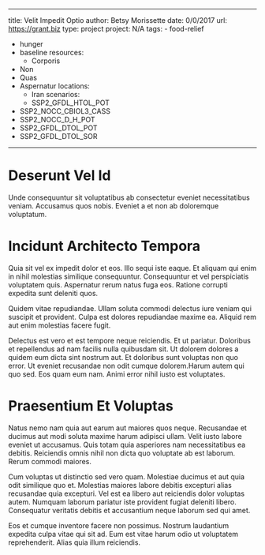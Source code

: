 ---
  title: Velit Impedit Optio
  author: Betsy Morissette
  date: 0/0/2017
  url: https://grant.biz
  type: project
  project: N/A
  tags:
    - food-relief
  - hunger
  - baseline
  resources:
    - Corporis
  - Non
  - Quas
  - Aspernatur
  locations:
    - Iran
  scenarios:
    - SSP2_GFDL_HTOL_POT
  - SSP2_NOCC_CBIOL3_CASS
  - SSP2_NOCC_D_H_POT
  - SSP2_GFDL_DTOL_POT
  - SSP2_GFDL_DTOL_SOR
  ---
  # Deserunt Vel Id
Unde consequuntur sit voluptatibus ab consectetur eveniet necessitatibus veniam. Accusamus quos nobis. Eveniet a et non ab doloremque voluptatum.

# Incidunt Architecto Tempora
Quia sit vel ex impedit dolor et eos. Illo sequi iste eaque. Et aliquam qui enim in nihil molestias similique consequuntur. Consequuntur et vel perspiciatis voluptatem quis. Aspernatur rerum natus fuga eos. Ratione corrupti expedita sunt deleniti quos.
 Quidem vitae repudiandae. Ullam soluta commodi delectus iure veniam qui suscipit et provident. Culpa est dolores repudiandae maxime ea. Aliquid rem aut enim molestias facere fugit.
 Delectus est vero et est tempore neque reiciendis. Et ut pariatur. Doloribus et repellendus ad nam facilis nulla quibusdam sit. Ut dolorem dolores a quidem eum dicta sint nostrum aut. Et doloribus sunt voluptas non quo error. Ut eveniet recusandae non odit cumque dolorem.Harum autem qui quo sed. Eos quam eum nam. Animi error nihil iusto est voluptates.

# Praesentium Et Voluptas
Natus nemo nam quia aut earum aut maiores quos neque. Recusandae et ducimus aut modi soluta maxime harum adipisci ullam. Velit iusto labore eveniet ut accusamus. Quis totam quia asperiores nam necessitatibus ea debitis. Reiciendis omnis nihil non dicta quo voluptate ab est laborum. Rerum commodi maiores.
 Cum voluptas ut distinctio sed vero quam. Molestiae ducimus et aut quia odit similique quo et. Molestias maiores labore debitis excepturi alias recusandae quia excepturi. Vel est ea libero aut reiciendis dolor voluptas autem. Numquam laborum pariatur iste provident fugiat deleniti libero. Consequatur veritatis debitis et accusantium neque laborum sed qui amet.
 Eos et cumque inventore facere non possimus. Nostrum laudantium expedita culpa vitae qui sit ad. Eum est vitae harum odio ut voluptatem reprehenderit. Alias quia illum reiciendis.
